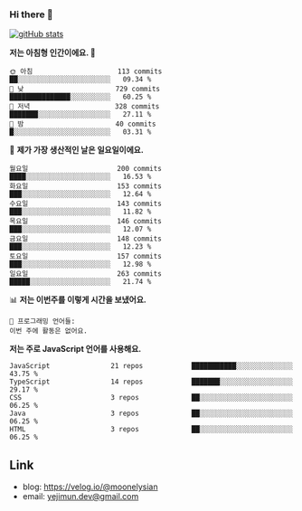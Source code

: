 ### Hi there 👋

<!--
**moonelysian/moonelysian** is a ✨ _special_ ✨ repository because its `README.md` (this file) appears on your GitHub profile.

Here are some ideas to get you started:

- 🔭 I’m currently working on ...
- 🌱 I’m currently learning ...
- 👯 I’m looking to collaborate on ...
- 🤔 I’m looking for help with ...
- 💬 Ask me about ...
- 📫 How to reach me: ...
- 😄 Pronouns: ...
- ⚡ Fun fact: ...
-->

<!-- [![wakatime stats](https://github-readme-stats.vercel.app/api/wakatime?username=moonelysian)](https://github.com/anuraghazra/github-readme-stats) -->

[![gitHub stats](https://github-readme-stats.vercel.app/api?username=moonelysian&show_icons=true)](https://github.com/anuraghazra/github-readme-stats)

<!--START_SECTION:waka-->
**저는 아침형 인간이에요. 🐤** 

```text
🌞 아침                     113 commits         ██░░░░░░░░░░░░░░░░░░░░░░░   09.34 % 
🌆 낮　                     729 commits         ███████████████░░░░░░░░░░   60.25 % 
🌃 저녁                     328 commits         ███████░░░░░░░░░░░░░░░░░░   27.11 % 
🌙 밤　                     40 commits          █░░░░░░░░░░░░░░░░░░░░░░░░   03.31 % 
```
📅 **제가 가장 생산적인 날은 일요일이에요.** 

```text
월요일                      200 commits         ████░░░░░░░░░░░░░░░░░░░░░   16.53 % 
화요일                      153 commits         ███░░░░░░░░░░░░░░░░░░░░░░   12.64 % 
수요일                      143 commits         ███░░░░░░░░░░░░░░░░░░░░░░   11.82 % 
목요일                      146 commits         ███░░░░░░░░░░░░░░░░░░░░░░   12.07 % 
금요일                      148 commits         ███░░░░░░░░░░░░░░░░░░░░░░   12.23 % 
토요일                      157 commits         ███░░░░░░░░░░░░░░░░░░░░░░   12.98 % 
일요일                      263 commits         █████░░░░░░░░░░░░░░░░░░░░   21.74 % 
```


📊 **저는 이번주를 이렇게 시간을 보냈어요.** 

```text
💬 프로그래밍 언어들: 
이번 주에 활동은 없어요.
```

**저는 주로 JavaScript 언어를 사용해요.** 

```text
JavaScript               21 repos            ███████████░░░░░░░░░░░░░░   43.75 % 
TypeScript               14 repos            ███████░░░░░░░░░░░░░░░░░░   29.17 % 
CSS                      3 repos             ██░░░░░░░░░░░░░░░░░░░░░░░   06.25 % 
Java                     3 repos             ██░░░░░░░░░░░░░░░░░░░░░░░   06.25 % 
HTML                     3 repos             ██░░░░░░░░░░░░░░░░░░░░░░░   06.25 % 
```




<!--END_SECTION:waka-->


## Link
- blog: https://velog.io/@moonelysian
- email: yejimun.dev@gmail.com
